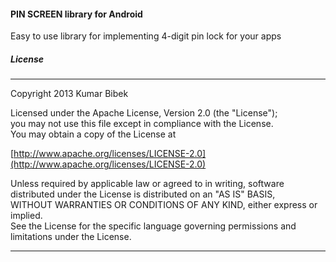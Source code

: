 #### PIN SCREEN library for Android
Easy to use library for implementing 4-digit pin lock for your apps

##### License
-----------------------------------------------------------------------------------

Copyright 2013 Kumar Bibek

Licensed under the Apache License, Version 2.0 (the "License");<br />
you may not use this file except in compliance with the License.<br />
You may obtain a copy of the License at

[http://www.apache.org/licenses/LICENSE-2.0](http://www.apache.org/licenses/LICENSE-2.0)

Unless required by applicable law or agreed to in writing, software<br />
distributed under the License is distributed on an "AS IS" BASIS,<br />
WITHOUT WARRANTIES OR CONDITIONS OF ANY KIND, either express or implied.<br />
See the License for the specific language governing permissions and<br />
limitations under the License.

-----------------------------------------------------------------------------------